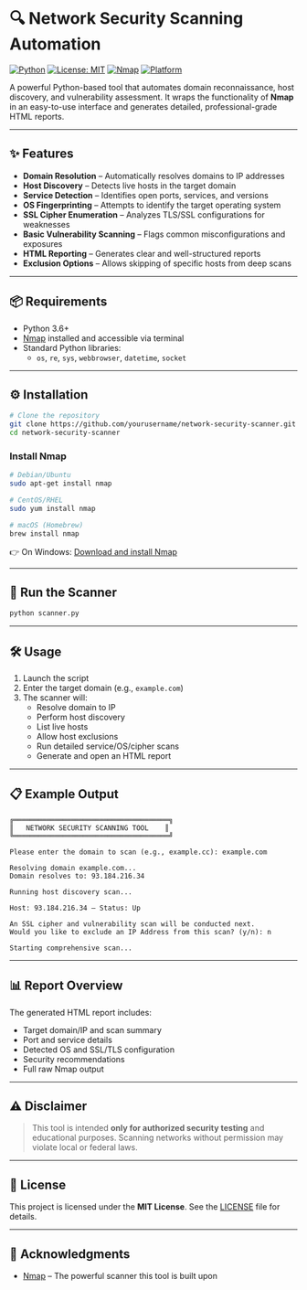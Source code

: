 # 🔍 Network Security Scanning Automation

[![Python](https://img.shields.io/badge/Python-3.6%2B-blue.svg)](https://www.python.org/downloads/)
[![License: MIT](https://img.shields.io/badge/License-MIT-green.svg)](LICENSE)
[![Nmap](https://img.shields.io/badge/Built%20with-Nmap-blue)](https://nmap.org)
[![Platform](https://img.shields.io/badge/Platform-Windows%20%7C%20macOS%20%7C%20Linux-lightgrey)](#)

A powerful Python-based tool that automates domain reconnaissance, host discovery, and vulnerability assessment. It wraps the functionality of **Nmap** in an easy-to-use interface and generates detailed, professional-grade HTML reports.

---

## ✨ Features

- **Domain Resolution** – Automatically resolves domains to IP addresses  
- **Host Discovery** – Detects live hosts in the target domain  
- **Service Detection** – Identifies open ports, services, and versions  
- **OS Fingerprinting** – Attempts to identify the target operating system  
- **SSL Cipher Enumeration** – Analyzes TLS/SSL configurations for weaknesses  
- **Basic Vulnerability Scanning** – Flags common misconfigurations and exposures  
- **HTML Reporting** – Generates clear and well-structured reports  
- **Exclusion Options** – Allows skipping of specific hosts from deep scans  

---

## 📦 Requirements

- Python 3.6+
- [Nmap](https://nmap.org/download.html) installed and accessible via terminal
- Standard Python libraries:
  - `os`, `re`, `sys`, `webbrowser`, `datetime`, `socket`

---

## ⚙️ Installation

```bash
# Clone the repository
git clone https://github.com/yourusername/network-security-scanner.git
cd network-security-scanner
```

### Install Nmap

```bash
# Debian/Ubuntu
sudo apt-get install nmap

# CentOS/RHEL
sudo yum install nmap

# macOS (Homebrew)
brew install nmap
```

👉 On Windows: [Download and install Nmap](https://nmap.org/download.html)

---

## 🚀 Run the Scanner

```bash
python scanner.py
```

---

## 🛠️ Usage

1. Launch the script  
2. Enter the target domain (e.g., `example.com`)  
3. The scanner will:
   - Resolve domain to IP
   - Perform host discovery
   - List live hosts
   - Allow host exclusions
   - Run detailed service/OS/cipher scans
   - Generate and open an HTML report

---

## 📋 Example Output

```
╔══════════════════════════════════════╗
║   NETWORK SECURITY SCANNING TOOL    ║
╚══════════════════════════════════════╝

Please enter the domain to scan (e.g., example.cc): example.com

Resolving domain example.com...
Domain resolves to: 93.184.216.34

Running host discovery scan...

Host: 93.184.216.34 — Status: Up

An SSL cipher and vulnerability scan will be conducted next.
Would you like to exclude an IP Address from this scan? (y/n): n

Starting comprehensive scan...
```

---

## 📊 Report Overview

The generated HTML report includes:

- Target domain/IP and scan summary  
- Port and service details  
- Detected OS and SSL/TLS configuration  
- Security recommendations  
- Full raw Nmap output  

---

## ⚠️ Disclaimer

> This tool is intended **only for authorized security testing** and educational purposes. Scanning networks without permission may violate local or federal laws.

---


## 📄 License

This project is licensed under the **MIT License**. See the [LICENSE](LICENSE) file for details.

---

## 🙏 Acknowledgments

- [Nmap](https://nmap.org/) – The powerful scanner this tool is built upon  

